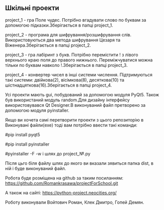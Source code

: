 Шкільні проекти
---------------

project_1 - гра Поле чудес. Потрібно вгадувати слово по буквам за допомогою підказки.Зберігається в папці project_1.

project_2 - програма для шифрування/розшифрування слів. Використовуються два метода шифрування Цезаря та Віженера.Зберігається в папці project_2.

project_3 - гра лабіринт з букв. Потрібно перемістити ! з лівого верхнього краю поля до правого нижнього. Переміжчуватися можна тільки по буквам навколо !.Зберігається в папці project_3.

project_4 - конвертер чисел в інші системи числення. Підтримуються такі системи: двійкова(2), вісімкова(8), десяткова(10) та шістнадцяткова(16).Зберігається в папці project_4.

Усі проекти мають gui, побудований за допомогою модуля PyQt5. Також був використаний модуль random.Для дизайну інтерфейсу використовувався Qt Designer.В виконуваний файл претворено за допомогою модуля pyinstaller.

Якщо ви хочета самі перетворити проекти з цього репозиторію в Виконувані файли(exe) тоді вам потрібно ввести такі команди:

#pip install pyqt5

#pip install pyinstaller

#pyinstaller -F -w і шлях до project_№.py

Після цьго біля файлу шлях до якого ви вказали зявиться папка dist, в ній і буде виконуваний файл.

Робота буде розміщена на github за таким посиланням:
https://github.com/Romankrasawa/projectForSchool.git

А також на сайті:
https://python-project.neocities.org/

Роботу виконували Войтович Роман, Клек Дмитро, Гопей Демян.
